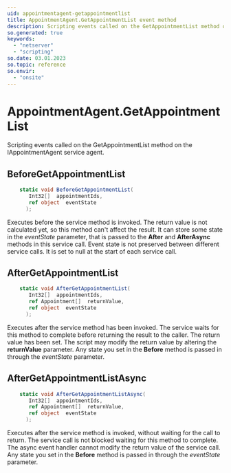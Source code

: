 ```yaml
---
uid: appointmentagent-getappointmentlist
title: AppointmentAgent.GetAppointmentList event method
description: Scripting events called on the GetAppointmentList method on the AppointmentAgent service agent.
so.generated: true
keywords:
  - "netserver"
  - "scripting"
so.date: 03.01.2023
so.topic: reference
so.envir:
  - "onsite"
---
```

# AppointmentAgent.GetAppointmentList

Scripting events called on the <see cref='M:SuperOffice.CRM.Services.IAppointmentAgent.GetAppointmentList'>GetAppointmentList</see> method on the <see cref='IAppointmentAgent'>IAppointmentAgent</see>  service agent.

## BeforeGetAppointmentList
```cs
    static void BeforeGetAppointmentList(
       Int32[]  appointmentIds,
       ref object  eventState
      );
```
Executes before the service method is invoked.
The return value is not calculated yet, so this method can't affect the result.
It can store some state in the *eventState* parameter, that is passed to the **After** and **AfterAsync** methods in this service call.
Event state is not preserved between different service calls. It is set to null at the start of each service call.
## AfterGetAppointmentList
```cs
    static void AfterGetAppointmentList(
       Int32[]  appointmentIds,
       ref Appointment[]  returnValue,
       ref object  eventState
      );
```
Executes after the service method has been invoked. The service waits for this method to complete before returning the result to the caller.
The return value has been set. The script may modify the return value by altering the **returnValue** parameter.
Any state you set in the **Before** method is passed in through the *eventState* parameter.
## AfterGetAppointmentListAsync
```cs
    static void AfterGetAppointmentListAsync(
       Int32[]  appointmentIds,
       ref Appointment[]  returnValue,
       ref object  eventState
      );
```
Executes after the service method is invoked, without waiting for the call to return.
The service call is not blocked waiting for this method to complete.
The async event handler cannot modify the return value of the service call.
Any state you set in the **Before** method is passed in through the *eventState* parameter.

